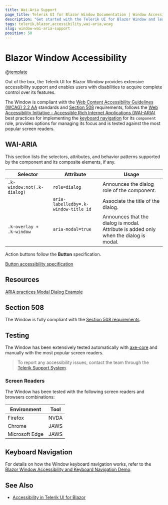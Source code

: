 ```yaml
---
title: Wai-Aria Support
page_title: Telerik UI for Blazor Window Documentation | Window Accessibility
description: "Get started with the Telerik UI for Blazor Window and learn about its accessibility support for WAI-ARIA, Section 508, and WCAG 2.2."
tags: telerik,blazor,accessibility,wai-aria,wcag
slug: window-wai-aria-support 
position: 50 
---
```


# Blazor Window Accessibility

@[template](/_contentTemplates/common/parameters-table-styles.md#table-layout)



Out of the box, the Telerik UI for Blazor Window provides extensive accessibility support and enables users with disabilities to acquire complete control over its features.


The Window is compliant with the [Web Content Accessibility Guidelines (WCAG) 2.2 AA](https://www.w3.org/TR/WCAG22/) standards and [Section 508](https://www.section508.gov/) requirements, follows the [Web Accessibility Initiative - Accessible Rich Internet Applications (WAI-ARIA)](https://www.w3.org/WAI/ARIA/apg/) best practices for implementing the [keyboard navigation](#keyboard-navigation) for its `component` role, provides options for managing its focus and is tested against the most popular screen readers.

## WAI-ARIA


This section lists the selectors, attributes, and behavior patterns supported by the component and its composite elements, if any.

| Selector | Attribute | Usage |
| -------- | --------- | ----- |
| `.k-window:not(.k-dialog)` | `role=dialog` | Announces the dialog role of the component. |
|  | `aria-labelledby=.k-window-title id` | Associate the title of the dialog. |
| `.k-overlay + .k-window` | `aria-modal=true` | Announces that the dialog is modal. Attribute is added only when the dialog is modal. |


Action buttons follow the **Button** specification.

[Button accessibility specification]({{button_a11y_link}})

## Resources

[ARIA practices Modal Dialog Example](https://www.w3.org/WAI/ARIA/apg/example-index/dialog-modal/dialog)

## Section 508


The Window is fully compliant with the [Section 508 requirements](http://www.section508.gov/).

## Testing


The Window has been extensively tested automatically with [axe-core](https://github.com/dequelabs/axe-core) and manually with the most popular screen readers.

> To report any accessibility issues, contact the team through the [Telerik Support System](https://www.telerik.com/account/support-center).

### Screen Readers


The Window has been tested with the following screen readers and browsers combinations:

| Environment | Tool |
| ----------- | ---- |
| Firefox | NVDA |
| Chrome | JAWS |
| Microsoft Edge | JAWS |



## Keyboard Navigation

For details on how the Window keyboard navigation works, refer to the [Blazor Window Accessibility and Keyboard Navigation Demo](https://demos.telerik.com/blazor-ui/window/keyboard-navigation).

## See Also

* [Accessibility in Telerik UI for Blazor](slug://accessibility-overview)